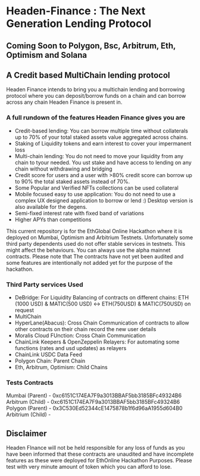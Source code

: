 # Headen-Finance : The Next Generation Lending Protocol

## Coming Soon to Polygon, Bsc, Arbitrum, Eth, Optimism and Solana

## A Credit based MultiChain lending protocol

Headen Finance intends to bring you a multichain lending and borrowing protocol where you can deposit/borrow funds on a chain and
can borrow across any chain Headen Finance is present in.

### A full rundown of the features Headen Finance gives you are

- Credit-based lending: You can borrow multiple time without collaterals up to 70% of your total staked assets value aggregated across chains.
- Staking of Liquidity tokens and earn interest to cover your impermanent loss
- Multi-chain lending: You do not need to move your liquidity from any chain to tyour needed. You ust stake and have access to lending on any chain without withdrawing and bridging
- Credit score for users and a user with >80% credit score can borrow up to 90% the total staked assets instead of 70%.
- Some Popular and Verified NFTs collections can be used collateral
- Mobile focused easy to use application: You do not need to use a complex UX designed application to borrow or lend :) Desktop version is also available for the degens.
- Semi-fixed interest rate with fixed band of variations
- Higher APYs than competitions

This current repository is for the EthGlobal Online Hackathon where it is deployed on Mumbai, Optimism and Arbitrium Testnets. Unfortunately some third party dependents used do not offer
stable services in testnets. This might affect the behaviours. You can always use the alpha mainnet contracts.
Please note that The contracts have not yet been audited and some features are intentionally not added yet for the purpose of the hackathon.

### Third Party services Used

- DeBridge: For Liquidity Balancing of contracts on different chains: ETH (1000 USD) & MATIC(500 USD) <-> ETH(750USD) & MATIC(750USD) on request
- MultiChain
- HyperLane(Abacus): Cross Chain Communication of contracts to allow other contracts on their chain record the new user details
- Moralis Cloud FUnction: Cross Chain Communication
- ChainLink Keepers & OpenZeppelin Relayers: For automating some functions (rates and usd updates) as relayers
- ChainLink USDC Data Feed
- Polygon Chain: Parent Chain
- Eth, Arbitrum, Optimism: Child Chains

### Tests Contracts

Mumbai (Parent) - 0xc6151C174EA7F9a3013BBAF5bb3185BFc49324B6
Arbitrum (Child) - 0xc6151C174EA7F9a3013BBAF5bb3185BFc49324B6
Polygon (Parent) - 0x3C530Ed52344cE1475878b1f6d96aA1955d604B0
Arbitrium (Child) -

## Disclaimer

Headen FInance will not be held responsible for any loss of funds as you have been informed that these contracts are unaudited and have incomplete features as these were deployed for EthOnline Hackathon Purposes. Please test with very minute amount of token which you can afford to lose.
